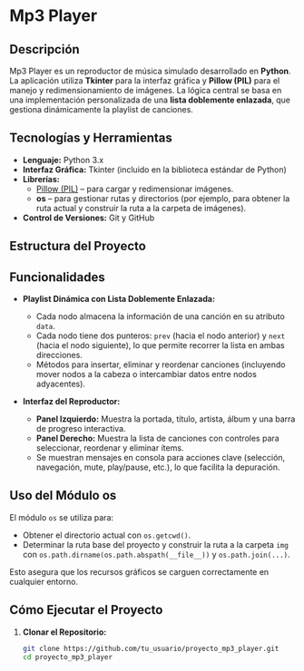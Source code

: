 # Mp3 Player

## Descripción

Mp3 Player es un reproductor de música simulado desarrollado en **Python**. La aplicación utiliza **Tkinter** para la interfaz gráfica y **Pillow (PIL)** para el manejo y redimensionamiento de imágenes. La lógica central se basa en una implementación personalizada de una **lista doblemente enlazada**, que gestiona dinámicamente la playlist de canciones.

## Tecnologías y Herramientas

- **Lenguaje:** Python 3.x
- **Interfaz Gráfica:** Tkinter (incluido en la biblioteca estándar de Python)
- **Librerías:**
  - [Pillow (PIL)](https://python-pillow.org/) – para cargar y redimensionar imágenes.
  - **os** – para gestionar rutas y directorios (por ejemplo, para obtener la ruta actual y construir la ruta a la carpeta de imágenes).
- **Control de Versiones:** Git y GitHub

## Estructura del Proyecto


## Funcionalidades

- **Playlist Dinámica con Lista Doblemente Enlazada:**  
  - Cada nodo almacena la información de una canción en su atributo `data`.
  - Cada nodo tiene dos punteros: `prev` (hacia el nodo anterior) y `next` (hacia el nodo siguiente), lo que permite recorrer la lista en ambas direcciones.
  - Métodos para insertar, eliminar y reordenar canciones (incluyendo mover nodos a la cabeza o intercambiar datos entre nodos adyacentes).

- **Interfaz del Reproductor:**  
  - **Panel Izquierdo:** Muestra la portada, título, artista, álbum y una barra de progreso interactiva.
  - **Panel Derecho:** Muestra la lista de canciones con controles para seleccionar, reordenar y eliminar ítems.
  - Se muestran mensajes en consola para acciones clave (selección, navegación, mute, play/pause, etc.), lo que facilita la depuración.

## Uso del Módulo os

El módulo `os` se utiliza para:
- Obtener el directorio actual con `os.getcwd()`.
- Determinar la ruta base del proyecto y construir la ruta a la carpeta `img` con `os.path.dirname(os.path.abspath(__file__))` y `os.path.join(...)`.
  
Esto asegura que los recursos gráficos se carguen correctamente en cualquier entorno.

## Cómo Ejecutar el Proyecto

1. **Clonar el Repositorio:**

   ```bash
   git clone https://github.com/tu_usuario/proyecto_mp3_player.git
   cd proyecto_mp3_player
